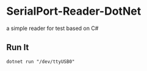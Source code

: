 # SerialPort-Reader-DotNet
a simple reader for test based on C#


## Run It

```Shell
dotnet run "/dev/ttyUSB0"
```
